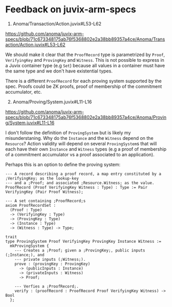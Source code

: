 # Feedback on juvix-arm-specs

1. Anoma/Transaction/Action.juvix#L53-L62

https://github.com/anoma/juvix-arm-specs/blob/71c673348175ab76f5368802e2a38bb89357a4ce/Anoma/Transaction/Action.juvix#L53-L62

We should make it clear that the `ProofRecord` type is parametrized by `Proof`, `VerifyingKey` and `ProvingKey` and `Witness`. This is not possible to express in a Juvix container type (e.g `Set`) because all values in a container must have the same type and we don't have existential types.

There is a different `ProofRecord` for each proving system supported by the spec. Proofs could be ZK proofs, proof of membership of the commitment accumulator, etc.

2. Anoma/Proving/System.juvix#L11-L16

https://github.com/anoma/juvix-arm-specs/blob/71c673348175ab76f5368802e2a38bb89357a4ce/Anoma/Proving/System.juvix#L11-L16

I don't follow the definition of `ProvingSystem` but is likely my misunderstaning. Why do the `Instance` and the `Witness` depend on the `Resource`? Action validity will depend on several `ProvingSystem`s that will each have their own `Instance` and `Witness` types (e.g a proof of membership of a commitment accumulator vs a proof associated to an application).

Perhaps this is an option to define the proving system:

```
--- A record describing a proof record, a map entry constituted by a ;VerifyingKey; as the lookup-key
--- and a ;Proof; and associated ;Resource.Witness; as the value.
ProofRecord (Proof VerifyingKey Witness : Type) : Type := Pair VerifyingKey (Pair Proof Witness);

--- A set containing ;ProofRecord;s
axiom ProofRecordSet :
  (Proof : Type)
  -> (VerifyingKey : Type)
  -> (ProvingKey : Type)
  -> (Instance : Type)
  -> (Witness : Type) -> Type;

trait
type ProvingSystem Proof VerifyingKey ProvingKey Instance Witness :=
  mkProvingSystem {
    --- Creates a ;Proof; given a ;ProvingKey;, public inputs (;Instance;), and
    --- private inputs (;Witness;).
    prove : (provingKey : ProvingKey)
      -> (publicInputs : Instance)
      -> (privateInputs : Witness)
      -> Proof;

    --- Verfies a ;ProofRecord;.
    verify : (proofRecord : ProofRecord Proof VerifyingKey Witness) -> Bool
  };

```

